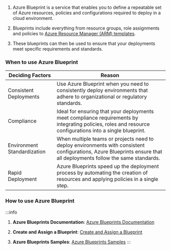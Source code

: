1. Azure Blueprint is a service that enables you to define a repeatable set of
   Azure resources, policies and configurations required to deploy in a cloud
   environment.

2. Blueprints include everything from resource groups, role assignments and
   policies to
   [Azure Resource Manager (ARM) templates](https://learn.microsoft.com/en-us/azure/azure-resource-manager/templates/overview).

3. These blueprints can then be used to ensure that your deployments meet
   specific requirements and standards.

### When to use Azure Blueprint

| **Deciding Factors**        | **Reason**                                                                                                                                                          |
| --------------------------- | ------------------------------------------------------------------------------------------------------------------------------------------------------------------- |
| Consistent Deployments      | Use Azure Blueprint when you need to consistently deploy environments that adhere to organizational or regulatory standards.                                        |
| Compliance                  | Ideal for ensuring that your deployments meet compliance requirements by integrating policies, roles and resource configurations into a single blueprint.           |
| Environment Standardization | When multiple teams or projects need to deploy environments with consistent configurations, Azure Blueprints ensure that all deployments follow the same standards. |
| Rapid Deployment            | Azure Blueprints speed up the deployment process by automating the creation of resources and applying policies in a single step.                                    |

### How to use Azure Blueprint

:::info

1. **Azure Blueprints Documentation**:
   [Azure Blueprints Documentation](https://docs.microsoft.com/en-us/azure/governance/blueprints/)

2. **Create and Assign a Blueprint**:
   [Create and Assign a Blueprint](https://learn.microsoft.com/en-us/azure/governance/blueprints/create-blueprint-portal)

3. **Azure Blueprints Samples**:
   [Azure Blueprints Samples](https://learn.microsoft.com/en-us/azure/governance/blueprints/samples/)
   :::
